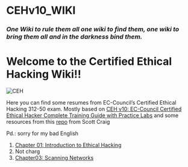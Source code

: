 # CEHv10_WIKI

### *One Wiki to rule them all one wiki to find them, one wiki to bring them all and in the darkness bind them.*

# Welcome to the **Certified Ethical Hacking Wiki**!!

![CEH](https://encrypted-tbn0.gstatic.com/images?q=tbn%3AANd9GcSYRwpxNVlrDwzk96RJE0T17mE4rvY28mxpUg&usqp=CAU)

Here you can find some resumes from EC-Council’s Certified Ethical Hacking 312-50 exam. Mostly based on [CEH v10: EC-Council Certified Ethical
Hacker Complete Training Guide with Practice Labs](https://www.amazon.es/CEH-v10-EC-Council-Certified-Questions/dp/172379841X) and some resources from this [repo](https://github.com/scottymcraig/CEHv10StudyGuide) from Scott Craig 

Pd.: sorry for my bad English

1. [Chapter 01: Introduction to Ethical Hacking](_posts/Chapter01:-Introduction-to-Ethical-Hacking.md)
2. Not charg
3. [Chapter03: Scanning Networks](_posts/Chapter03:-Scanning-Networks.md)
